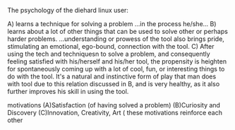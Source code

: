 The psychology of the diehard linux user:

A) learns a technique for solving a problem
...in the process he/she...
B) learns about a lot of other things that can be used to solve other or perhaps harder problems. 
...understanding or prowess of the tool also brings pride, stimulating an emotional, ego-bound, connection with the tool.
C) After using the tech and techniquesn to solve a problem, and consequently feeling satisfied with his/herself and his/her tool, the propensity is heighten for spontaneously coming up with a lot of cool, fun, or interesting things to do with the tool. It's a natural and instinctive form of play that man does with tool due to this relation discussed in B, and is very healthy, as it also further improves his skill in using the tool.

motivations
(A)Satisfaction (of having solved a problem)
(B)Curiosity and Discovery
(C)Innovation, Creativity, Art (
these motivations reinforce each other


